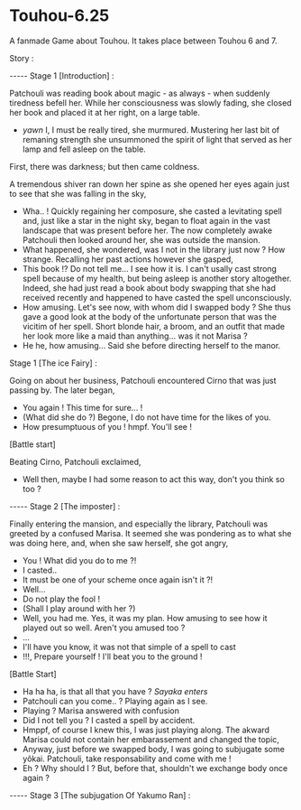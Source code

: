 # Touhou-6.25

A fanmade Game about Touhou. It takes place between Touhou 6 and 7.

Story :


----- Stage 1 [Introduction] :

Patchouli was reading book about magic - as always - when suddenly tiredness befell her. While her consciousness was slowly fading, she closed her book and placed it at her right, on a large table. 
 - _yawn_ I, I must be really tired, she murmured.
 Mustering her last bit of remaning strength she unsummoned the spirit of light that served as her lamp and fell asleep on the table.
 
 First, there was darkness; but then came coldness. 
 
 A tremendous shiver ran down her spine as she opened her eyes again just to see that she was falling in the sky,
 - Wha.. !
 Quickly regaining her composure, she casted a levitating spell and, just like a star in the night sky, began to float again in the vast landscape that was present before her. 
 The now completely awake Patchouli then looked around her, she was outside the mansion.
 - What happened, she wondered, was I not in the library just now ? How strange.
 Recalling her past actions however she gasped,
 - This book !? Do not tell me... I see how it is. I can't usally cast strong spell because of my health, but being asleep is another story altogether.
 Indeed, she had just read a book about body swapping that she had received recently and happened to have casted the spell unconsciously. 
 - How amusing. Let's see now, with whom did I swapped body ?
 She thus gave a good look at the body of the unfortunate person that was the vicitim of her spell. Short blonde hair, a broom, and an outfit that made her look more like a maid than anything... was it not Marisa ?
 - He he, how amusing...
 Said she before directing herself to the manor.
 
 Stage 1 [The ice Fairy] :
 
 Going on about her business, Patchouli encountered Cirno that was just passing by. The later began, 
 - You again ! This time for sure... !
 - (What did she do ?) Begone, I do not have time for the likes of you.
 - How presumptuous of you ! hmpf. You'll see !

[Battle start]

Beating Cirno, Patchouli exclaimed,
- Well then, maybe I had some reason to act this way, don't you think so too ?


----- Stage 2 [The imposter] :

Finally entering the mansion, and especially the library, Patchouli was greeted by a confused Marisa. It seemed she was pondering as to what she was doing here, and, when she saw herself, she got angry,
- You ! What did you do to me ?!
- I casted..
- It must be one of your scheme once again isn't it ?!
- Well...
- Do not play the fool !
- (Shall I play around with her ?)
- Well, you had me. Yes, it was my plan. How amusing to see how it played out so well. Aren't you amused too ?
- ...
- I'll have you know, it was not that simple of a spell to cast
- !!!, Prepare yourself ! I'll beat you to the ground !

[Battle Start]

- Ha ha ha, is that all that you have ?
_Sayaka enters_
- Patchouli can you come.. ? Playing again as I see.
- Playing ? Marisa answered with confusion
- Did I not tell you ? I casted a spell by accident.
- Hmppf, of course I knew this, I was just playing along.
 The akward Marisa could not contain her embarassement and changed the topic,
 - Anyway, just before we swapped body, I was going to subjugate some yôkai. Patchouli, take responsability and come with me !
 - Eh ? Why should I ? But, before that, shouldn't we exchange body once again ?


----- Stage 3 [The subjugation Of Yakumo Ran] :

 
